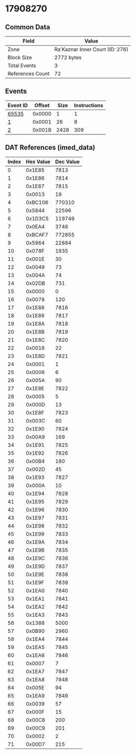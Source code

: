 # 17908270

## Common Data

| Field            | Value                           |
|------------------|---------------------------------|
| Zone             | Ra'Kaznar Inner Court (ID: 276) |
| Block Size       | 2772 bytes                      |
| Total Events     | 3                               |
| References Count | 72                              |

## Events

| Event ID            | Offset   |   Size |   Instructions |
|---------------------|----------|--------|----------------|
| [65535](./65535.md) | 0x0000   |      1 |              1 |
| [1](./1.md)         | 0x0001   |     26 |              8 |
| [2](./2.md)         | 0x001B   |   2428 |            309 |

## DAT References (imed_data)

|   Index | Hex Value   |   Dec Value |
|---------|-------------|-------------|
|       0 | 0x1E85      |        7813 |
|       1 | 0x1E86      |        7814 |
|       2 | 0x1E87      |        7815 |
|       3 | 0x0013      |          19 |
|       4 | 0xBC106     |      770310 |
|       5 | 0x5844      |       22596 |
|       6 | 0x1D3C5     |      119749 |
|       7 | 0x0EA4      |        3748 |
|       8 | 0xBCAF7     |      772855 |
|       9 | 0x5964      |       22884 |
|      10 | 0x078F      |        1935 |
|      11 | 0x001E      |          30 |
|      12 | 0x0049      |          73 |
|      13 | 0x004A      |          74 |
|      14 | 0x02DB      |         731 |
|      15 | 0x0000      |           0 |
|      16 | 0x0078      |         120 |
|      17 | 0x1E88      |        7816 |
|      18 | 0x1E89      |        7817 |
|      19 | 0x1E8A      |        7818 |
|      20 | 0x1E8B      |        7819 |
|      21 | 0x1E8C      |        7820 |
|      22 | 0x0016      |          22 |
|      23 | 0x1E8D      |        7821 |
|      24 | 0x0001      |           1 |
|      25 | 0x0006      |           6 |
|      26 | 0x005A      |          90 |
|      27 | 0x1E8E      |        7822 |
|      28 | 0x0005      |           5 |
|      29 | 0x000D      |          13 |
|      30 | 0x1E8F      |        7823 |
|      31 | 0x003C      |          60 |
|      32 | 0x1E90      |        7824 |
|      33 | 0x00A9      |         169 |
|      34 | 0x1E91      |        7825 |
|      35 | 0x1E92      |        7826 |
|      36 | 0x00B4      |         180 |
|      37 | 0x002D      |          45 |
|      38 | 0x1E93      |        7827 |
|      39 | 0x000A      |          10 |
|      40 | 0x1E94      |        7828 |
|      41 | 0x1E95      |        7829 |
|      42 | 0x1E96      |        7830 |
|      43 | 0x1E97      |        7831 |
|      44 | 0x1E98      |        7832 |
|      45 | 0x1E99      |        7833 |
|      46 | 0x1E9A      |        7834 |
|      47 | 0x1E9B      |        7835 |
|      48 | 0x1E9C      |        7836 |
|      49 | 0x1E9D      |        7837 |
|      50 | 0x1E9E      |        7838 |
|      51 | 0x1E9F      |        7839 |
|      52 | 0x1EA0      |        7840 |
|      53 | 0x1EA1      |        7841 |
|      54 | 0x1EA2      |        7842 |
|      55 | 0x1EA3      |        7843 |
|      56 | 0x1388      |        5000 |
|      57 | 0x0B90      |        2960 |
|      58 | 0x1EA4      |        7844 |
|      59 | 0x1EA5      |        7845 |
|      60 | 0x1EA6      |        7846 |
|      61 | 0x0007      |           7 |
|      62 | 0x1EA7      |        7847 |
|      63 | 0x1EA8      |        7848 |
|      64 | 0x005E      |          94 |
|      65 | 0x1EA9      |        7849 |
|      66 | 0x0039      |          57 |
|      67 | 0x000F      |          15 |
|      68 | 0x00C8      |         200 |
|      69 | 0x00C9      |         201 |
|      70 | 0x0002      |           2 |
|      71 | 0x00D7      |         215 |
